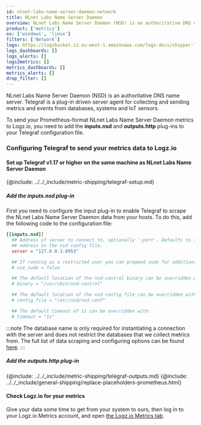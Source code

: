 ```yaml
---
id: nlnet-labs-name-server-daemon-network
title: NLnet Labs Name Server Daemon
overview: NLnet Labs Name Server Daemon (NSD) is an authoritative DNS name server. Telegraf is a plug-in driven server agent for collecting and sending metrics and events from databases, systems and IoT sensors.
product: ['metrics']
os: ['windows', 'linux']
filters: ['Network']
logo: https://logzbucket.s3.eu-west-1.amazonaws.com/logz-docs/shipper-logos/nsd.png
logs_dashboards: []
logs_alerts: []
logs2metrics: []
metrics_dashboards: []
metrics_alerts: []
drop_filter: []
---
```



NLnet Labs Name Server Daemon (NSD) is an authoritative DNS name server. Telegraf is a plug-in driven server agent for collecting and sending metrics and events from databases, systems and IoT sensors.

To send your Prometheus-format NLnet Labs Name Server Daemon metrics to Logz.io, you need to add the **inputs.nsd** and **outputs.http** plug-ins to your Telegraf configuration file.

### Configuring Telegraf to send your metrics data to Logz.io


#### Set up Telegraf v1.17 or higher on the same machine as NLnet Labs Name Server Daemon

{@include: ../../_include/metric-shipping/telegraf-setup.md}

  
##### Add the inputs.nsd plug-in

First you need to configure the input plug-in to enable Telegraf to scrape the NLnet Labs Name Server Daemon data from your hosts. To do this, add the following code to the configuration file:


``` ini
[[inputs.nsd]]
  ## Address of server to connect to, optionally ':port'. Defaults to the
  ## address in the nsd config file.
  server = "127.0.0.1:8953"

  ## If running as a restricted user you can prepend sudo for additional access:
  # use_sudo = false

  ## The default location of the nsd-control binary can be overridden with:
  # binary = "/usr/sbin/nsd-control"

  ## The default location of the nsd config file can be overridden with:
  # config_file = "/etc/nsd/nsd.conf"

  ## The default timeout of 1s can be overridden with:
  # timeout = "1s"
```


:::note
The database name is only required for instantiating a connection with the server and does not restrict the databases that we collect metrics from. The full list of data scraping and configuring options can be found [here](https://github.com/influxdata/telegraf/blob/release-1.18/plugins/inputs/nsd/README.md).
:::
 

##### Add the outputs.http plug-in

{@include: ../../_include/metric-shipping/telegraf-outputs.md}
{@include: ../../_include/general-shipping/replace-placeholders-prometheus.html}

#### Check Logz.io for your metrics

Give your data some time to get from your system to ours, then log in to your Logz.io Metrics account, and open [the Logz.io Metrics tab](https://app.logz.io/#/dashboard/metrics/).


 
